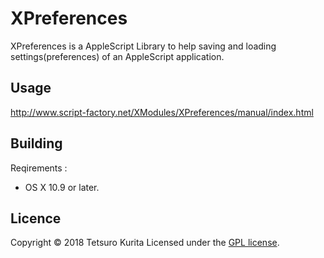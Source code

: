 XPreferences
============
XPreferences is a AppleScript Library to help saving and loading settings(preferences) of an AppleScript application.

## Usage
http://www.script-factory.net/XModules/XPreferences/manual/index.html

## Building
Reqirements :
* OS X 10.9 or later.

## Licence

Copyright &copy; 2018 Tetsuro Kurita
Licensed under the [GPL license][GPL].
 
[GPL]: http://www.gnu.org/licenses/gpl.html

